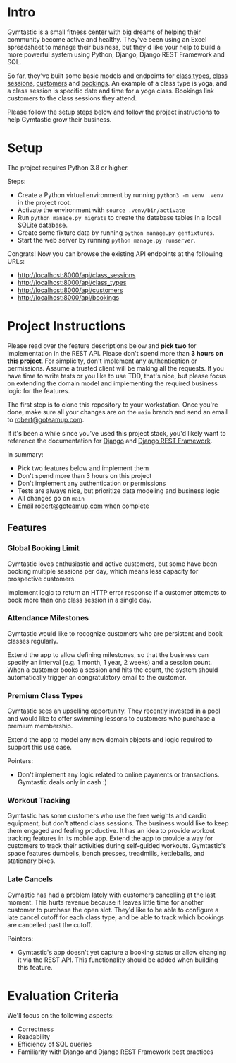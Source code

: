 # Intro

Gymtastic is a small fitness center with big dreams of helping their community become active and healthy. They've been using an Excel spreadsheet to manage their business, but they'd like your help to build a more powerful system using Python, Django, Django REST Framework and SQL.

So far, they've built some basic models and endpoints for [class types](classes/models.py), [class sessions](classes/models.py), [customers](customers/models.py) and [bookings](bookings/models.py). An example of a class type is yoga, and a class session is specific date and time for a yoga class. Bookings link customers to the class sessions they attend.

Please follow the setup steps below and follow the project instructions to help Gymtastic grow their business.

# Setup

The project requires Python 3.8 or higher.

Steps:
- Create a Python virtual environment by running `python3 -m venv .venv` in the project root.
- Activate the environment with `source .venv/bin/activate`
- Run `python manage.py migrate` to create the database tables in a local SQLite database.
- Create some fixture data by running `python manage.py genfixtures`.
- Start the web server by running `python manage.py runserver`.

Congrats! Now you can browse the existing API endpoints at the following URLs:
- [http://localhost:8000/api/class_sessions](http://localhost:8000/api/class_sessions)
- [http://localhost:8000/api/class_types](http://localhost:8000/api/class_types)
- [http://localhost:8000/api/customers](http://localhost:8000/api/customers)
- [http://localhost:8000/api/bookings](http://localhost:8000/api/bookings)


# Project Instructions

Please read over the feature descriptions below and **pick two** for implementation in the REST API. Please don't spend more than **3 hours on this project**. For simplicity, don't implement any authentication or permissions. Assume a trusted client will be making all the requests. If you have time to write tests or you like to use TDD, that's nice, but please focus on extending the domain model and implementing the required business logic for the features.

The first step is to clone this repository to your workstation. Once you're done, make sure all your changes are on the `main` branch and send an email to robert@goteamup.com.

If it's been a while since you've used this project stack, you'd likely want to reference the documentation for [Django](https://docs.djangoproject.com/en/4.2/) and [Django REST Framework](https://www.django-rest-framework.org/).

In summary:
- Pick two features below and implement them
- Don't spend more than 3 hours on this project
- Don't implement any authentication or permissions
- Tests are always nice, but prioritize data modeling and business logic
- All changes go on `main`
- Email robert@goteamup.com when complete

## Features

### Global Booking Limit 

Gymtastic loves enthusiastic and active customers, but some have been booking multiple sessions per day, which means less capacity for prospective customers.

Implement logic to return an HTTP error response if a customer attempts to book more than one class session in a single day.

### Attendance Milestones

Gymtastic would like to recognize customers who are persistent and book classes regularly. 

Extend the app to allow defining milestones, so that the business can specify an interval (e.g. 1 month, 1 year, 2 weeks) and a session count. When a customer books a session and hits the count, the system should automatically trigger an congratulatory email to the customer.

### Premium Class Types

Gymtastic sees an upselling opportunity. They recently invested in a pool and would like to offer swimming lessons to customers who purchase a premium membership. 

Extend the app to model any new domain objects and logic required to support this use case.

Pointers:
- Don't implement any logic related to online payments or transactions. Gymtastic deals only in cash :)


### Workout Tracking 

Gymtastic has some customers who use the free weights and cardio equipment, but don't attend class sessions. The business would like to keep them engaged and feeling productive. It has an idea to provide workout tracking features in its mobile app. Extend the app to provide a way for customers to track their activities during self-guided workouts. Gymtastic's space features dumbells, bench presses, treadmills, kettleballs, and stationary bikes.

### Late Cancels

Gymastic has had a problem lately with customers cancelling at the last moment. This hurts revenue because it leaves little time for another customer to purchase the open slot. They'd like to be able to configure a late cancel cutoff for each class type, and be able to track which bookings are cancelled past the cutoff. 

Pointers:
- Gymtastic's app doesn't yet capture a booking status or allow changing it via the REST API. This functionality should be added when building this feature.


# Evaluation Criteria

We'll focus on the following aspects:
- Correctness
- Readability 
- Efficiency of SQL queries
- Familiarity with Django and Django REST Framework best practices
